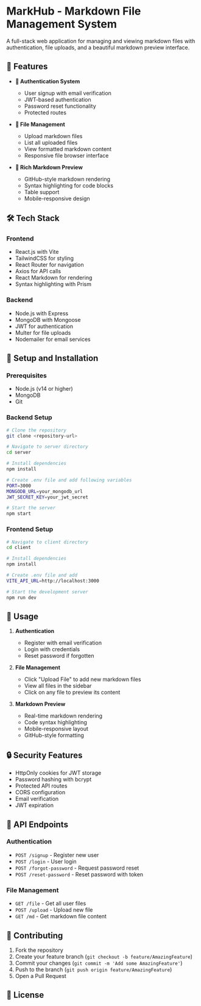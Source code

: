 # MarkHub - Markdown File Management System

A full-stack web application for managing and viewing markdown files with authentication, file uploads, and a beautiful markdown preview interface.

## 🚀 Features

- **🔐 Authentication System**
  - User signup with email verification
  - JWT-based authentication
  - Password reset functionality
  - Protected routes

- **📁 File Management**
  - Upload markdown files
  - List all uploaded files
  - View formatted markdown content
  - Responsive file browser interface

- **🎨 Rich Markdown Preview**
  - GitHub-style markdown rendering
  - Syntax highlighting for code blocks
  - Table support
  - Mobile-responsive design

## 🛠️ Tech Stack

### Frontend
- React.js with Vite
- TailwindCSS for styling
- React Router for navigation
- Axios for API calls
- React Markdown for rendering
- Syntax highlighting with Prism

### Backend
- Node.js with Express
- MongoDB with Mongoose
- JWT for authentication
- Multer for file uploads
- Nodemailer for email services

## 🔧 Setup and Installation

### Prerequisites
- Node.js (v14 or higher)
- MongoDB
- Git

### Backend Setup
```bash
# Clone the repository
git clone <repository-url>

# Navigate to server directory
cd server

# Install dependencies
npm install

# Create .env file and add following variables
PORT=3000
MONGODB_URL=your_mongodb_url
JWT_SECRET_KEY=your_jwt_secret

# Start the server
npm start
```

### Frontend Setup
```bash
# Navigate to client directory
cd client

# Install dependencies
npm install

# Create .env file and add
VITE_API_URL=http://localhost:3000

# Start the development server
npm run dev
```

## 📱 Usage

1. **Authentication**
   - Register with email verification
   - Login with credentials
   - Reset password if forgotten

2. **File Management**
   - Click "Upload File" to add new markdown files
   - View all files in the sidebar
   - Click on any file to preview its content

3. **Markdown Preview**
   - Real-time markdown rendering
   - Code syntax highlighting
   - Mobile-responsive layout
   - GitHub-style formatting

## 🔒 Security Features

- HttpOnly cookies for JWT storage
- Password hashing with bcrypt
- Protected API routes
- CORS configuration
- Email verification
- JWT expiration

## 📝 API Endpoints

### Authentication
- `POST /signup` - Register new user
- `POST /login` - User login
- `POST /forgot-password` - Request password reset
- `POST /reset-password` - Reset password with token

### File Management
- `GET /file` - Get all user files
- `POST /upload` - Upload new file
- `GET /md` - Get markdown file content

## 🤝 Contributing

1. Fork the repository
2. Create your feature branch (`git checkout -b feature/AmazingFeature`)
3. Commit your changes (`git commit -m 'Add some AmazingFeature'`)
4. Push to the branch (`git push origin feature/AmazingFeature`)
5. Open a Pull Request

## 📄 License

